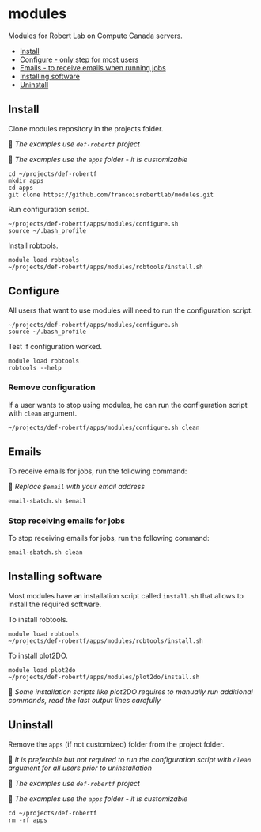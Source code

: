 # modules

Modules for Robert Lab on Compute Canada servers.


* [Install](#install)
* [Configure - only step for most users](#configure)
* [Emails - to receive emails when running jobs](#emails)
* [Installing software](#installing-software)
* [Uninstall](#uninstall)



## Install

Clone modules repository in the projects folder.

:memo: *The examples use `def-robertf` project*

:memo: *The examples use the `apps` folder - it is customizable*

```shell
cd ~/projects/def-robertf
mkdir apps
cd apps
git clone https://github.com/francoisrobertlab/modules.git
```

Run configuration script.

```shell
~/projects/def-robertf/apps/modules/configure.sh
source ~/.bash_profile
```

Install robtools.

```shell
module load robtools
~/projects/def-robertf/apps/modules/robtools/install.sh
```


## Configure

All users that want to use modules will need to run the configuration script.

```shell
~/projects/def-robertf/apps/modules/configure.sh
source ~/.bash_profile
```

Test if configuration worked.

```shell
module load robtools
robtools --help
```

### Remove configuration

If a user wants to stop using modules, he can run the configuration script with `clean` argument.

```shell
~/projects/def-robertf/apps/modules/configure.sh clean
```


## Emails

To receive emails for jobs, run the following command:

:memo: *Replace `$email` with your email address*

```shell
email-sbatch.sh $email
```

### Stop receiving emails for jobs

To stop receiving emails for jobs, run the following command:

```shell
email-sbatch.sh clean
```


## Installing software

Most modules have an installation script called `install.sh` that allows to install the required software.

To install robtools.

```shell
module load robtools
~/projects/def-robertf/apps/modules/robtools/install.sh
```

To install plot2DO.

```shell
module load plot2do
~/projects/def-robertf/apps/modules/plot2do/install.sh
```

:memo: *Some installation scripts like plot2DO requires to manually run additional commands, read the last output lines carefully*


## Uninstall

Remove the `apps` (if not customized) folder from the project folder.

:memo: *It is preferable but not required to run the configuration script with `clean` argument for all users prior to uninstallation*

:memo: *The examples use `def-robertf` project*

:memo: *The examples use the `apps` folder - it is customizable*

```shell
cd ~/projects/def-robertf
rm -rf apps
```
